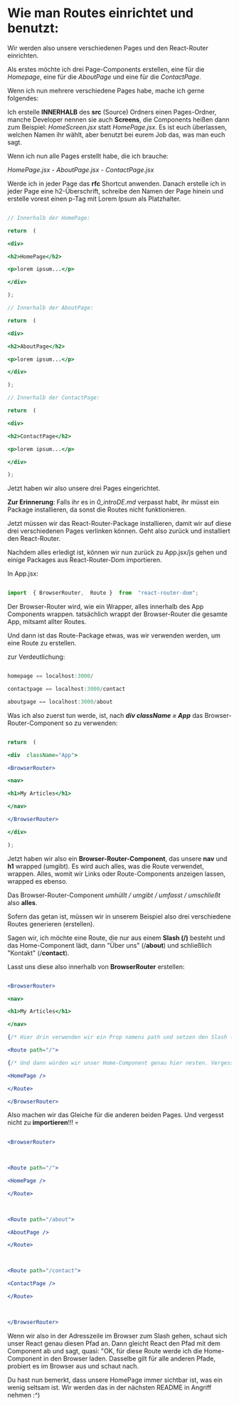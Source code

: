 #  Wie man Routes einrichtet und benutzt:


Wir werden also unsere verschiedenen Pages und den React-Router einrichten.
 
Als erstes möchte ich drei Page-Components erstellen, eine für die *Homepage*, eine für die *AboutPage* und eine für die *ContactPage*.

Wenn ich nun mehrere verschiedene Pages habe, mache ich gerne folgendes:

Ich erstelle **INNERHALB** des **src** (Source) Ordners einen Pages-Ordner, manche Developer nennen sie auch **Screens**, die Components heißen dann zum Beispiel: *HomeScreen.jsx* statt *HomePage.jsx*. Es ist euch überlassen, welchen Namen ihr wählt, aber benutzt bei eurem Job das, was man euch sagt.

Wenn ich nun alle Pages erstellt habe, die ich brauche:

*HomePage.jsx -  AboutPage.jsx - ContactPage.jsx*

Werde ich in jeder Page das **rfc** Shortcut anwenden. Danach erstelle ich in jeder Page eine h2-Überschrift, schreibe den Namen der Page hinein und erstelle vorest einen p-Tag mit Lorem Ipsum als Platzhalter.

  
```jsx

// Innerhalb der HomePage:

return  (

<div>

<h2>HomePage</h2>

<p>lorem ipsum...</p>

</div>

);

// Innerhalb der AboutPage:

return  (

<div>

<h2>AboutPage</h2>

<p>lorem ipsum...</p>

</div>

);

// Innerhalb der ContactPage:

return  (

<div>

<h2>ContactPage</h2>

<p>lorem ipsum...</p>

</div>

);

```

  
Jetzt haben wir also unsere drei Pages eingerichtet.

**Zur Erinnerung**: Falls ihr es in *0_introDE.md* verpasst habt, ihr müsst ein Package installieren, da sonst die Routes nicht funktionieren.

Jetzt müssen wir das React-Router-Package installieren, damit wir auf diese drei verschiedenen Pages verlinken können. Geht also zurück und installiert den React-Router.

Nachdem alles erledigt ist, können wir nun zurück zu App.jsx/js gehen und einige Packages aus React-Router-Dom importieren.

In App.jsx:

  
```jsx

import  { BrowserRouter,  Route }  from  "react-router-dom";

```


Der Browser-Router wird, wie ein Wrapper, alles innerhalb des App Components wrappen. tatsächlich wrappt der Browser-Router die gesamte App, mitsamt allter Routes.

Und dann ist das Route-Package etwas, was wir verwenden werden, um eine Route zu erstellen.

zur Verdeutlichung:


```jsx

homepage == localhost:3000/

contactpage == localhost:3000/contact

aboutpage == localhost:3000/about

```


Was ich also zuerst tun werde, ist, nach ***div className = App*** das Browser-Router-Component so zu verwenden:
  

```jsx

return  (

<div  className="App">

<BrowserRouter>

<nav>

<h1>My Articles</h1>

</nav>

</BrowserRouter>

</div>

);

```


Jetzt haben wir also ein **Browser-Router-Component**, das unsere **nav** und **h1** wrapped (umgibt). Es wird auch alles, was die Route verwendet, wrappen. Alles, womit wir Links oder Route-Components anzeigen lassen, wrapped es ebenso.

Das Browser-Router-Component *umhüllt / umgibt / umfasst / umschließt* also **alles**.

Sofern das getan ist, müssen wir in unserem Beispiel also drei verschiedene Routes generieren (erstellen).

Sagen wir, ich möchte eine Route, die nur aus einem **Slash (/)** besteht und das Home-Component lädt, dann "Über uns" (/**about**) und schließlich "Kontakt" (/**contact**).

Lasst uns diese also innerhalb von **BrowserRouter** erstellen:


```jsx

<BrowserRouter>

<nav>

<h1>My Articles</h1>

</nav>

{/* Hier drin verwenden wir ein Prop namens path und setzen den Slash (Schrägstrich) */}

<Route path="/">

{/* Und dann würden wir unser Home-Component genau hier nesten. Vergesst nicht, dass wir das importieren müssen. */}

<HomePage />

</Route>

</BrowserRouter>

```

  
Also machen wir das Gleiche für die anderen beiden Pages. Und vergesst nicht zu **importieren**!!! 💀


```jsx

<BrowserRouter>

  

<Route path="/">

<HomePage />

</Route>

  

<Route path="/about">

<AboutPage />

</Route>

  

<Route path="/contact">

<ContactPage />

</Route>

  

</BrowserRouter>

```

  
Wenn wir also in der Adresszeile im Browser zum Slash gehen, schaut sich unser React genau diesen Pfad an. Dann gleicht React den Pfad mit dem Component ab und sagt, quasi: "OK, für diese Route werde ich die Home-Component in den Browser laden. Dasselbe gilt für alle anderen Pfade, probiert es im Browser aus und schaut nach.

Du hast nun bemerkt, dass unsere HomePage immer sichtbar ist, was ein wenig seltsam ist. Wir werden das in der nächsten README in Angriff nehmen :^)
